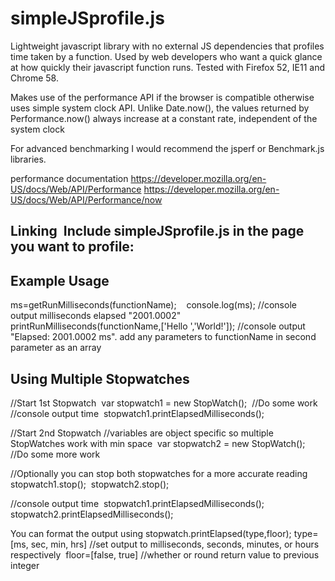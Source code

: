 # simpleJSprofile.js
Lightweight javascript library with no external JS dependencies that profiles time taken by a function. Used by web developers who want a quick glance at how quickly their javascript function runs. Tested with Firefox 52, IE11 and Chrome 58.

Makes use of the performance API if the browser is compatible otherwise uses simple system clock API. Unlike Date.now(), the values returned by Performance.now() always increase at a constant rate, independent of the system clock

For advanced benchmarking I would recommend the jsperf or Benchmark.js libraries.

performance documentation 
https://developer.mozilla.org/en-US/docs/Web/API/Performance
https://developer.mozilla.org/en-US/docs/Web/API/Performance/now

## Linking  Include simpleJSprofile.js in the page you want to profile: 
<script src="simpleJSprofile.js"></script>

## Example Usage  
ms=getRunMilliseconds(functionName);   
console.log(ms); //console output milliseconds elapsed "2001.0002"
printRunMilliseconds(functionName,['Hello ','World!']); //console output "Elapsed: 2001.0002 ms". add any parameters to functionName in second parameter as an array 

## Using Multiple Stopwatches  
//Start 1st Stopwatch 
var stopwatch1 = new StopWatch(); 
//Do some work  
//console output time 
stopwatch1.printElapsedMilliseconds();   

//Start 2nd Stopwatch 
//variables are object specific so multiple StopWatches work with min space 
var stopwatch2 = new StopWatch(); 
//Do some more work  

//Optionally you can stop both stopwatches for a more accurate reading 
stopwatch1.stop(); 
stopwatch2.stop(); 

//console output time 
stopwatch1.printElapsedMilliseconds();  
stopwatch2.printElapsedMilliseconds();    

You can format the output using 
stopwatch.printElapsed(type,floor);
type=[ms, sec, min, hrs] //set output to milliseconds, seconds, minutes, or hours respectively 
floor=[false, true] //whether or round return value to previous integer 
